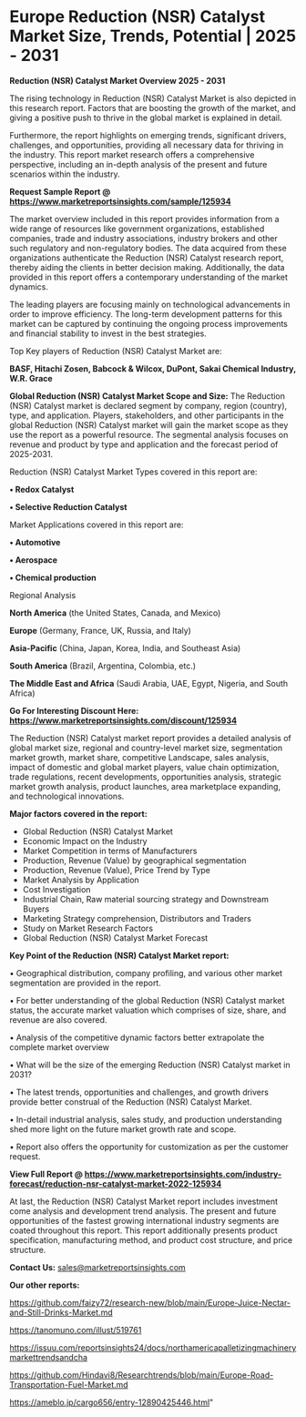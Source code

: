 # Europe Reduction (NSR) Catalyst Market Size, Trends, Potential | 2025 - 2031

<Strong> Reduction (NSR) Catalyst Market Overview 2025 - 2031</strong>

The rising technology in Reduction (NSR) Catalyst Market is also depicted in this research report. Factors that are boosting the growth of the market, and giving a positive push to thrive in the global market is explained in detail.

Furthermore, the report highlights on emerging trends, significant drivers, challenges, and opportunities, providing all necessary data for thriving in the industry. This report market research offers a comprehensive perspective, including an in-depth analysis of the present and future scenarios within the industry.

<strong>Request Sample Report @ <a href=https://www.marketreportsinsights.com/sample/125934>https://www.marketreportsinsights.com/sample/125934</a></strong>

The market overview included in this report provides information from a wide range of resources like government organizations, established companies, trade and industry associations, industry brokers and other such regulatory and non-regulatory bodies. The data acquired from these organizations authenticate the Reduction (NSR) Catalyst research report, thereby aiding the clients in better decision making. Additionally, the data provided in this report offers a contemporary understanding of the market dynamics.

The leading players are focusing mainly on technological advancements in order to improve efficiency. The long-term development patterns for this market can be captured by continuing the ongoing process improvements and financial stability to invest in the best strategies.

Top Key players of Reduction (NSR) Catalyst Market are:

<strong>BASF, Hitachi Zosen, Babcock & Wilcox, DuPont, Sakai Chemical Industry, W.R. Grace</strong>

<strong><b>Global Reduction (NSR) Catalyst Market Scope and Size:</b></strong>
The Reduction (NSR) Catalyst market is declared segment by company, region (country), type, and application. Players, stakeholders, and other participants in the global Reduction (NSR) Catalyst market will gain the market scope as they use the report as a powerful resource. The segmental analysis focuses on revenue and product by type and application and the forecast period of 2025-2031.

Reduction (NSR) Catalyst Market Types covered in this report are:

<strong>• Redox Catalyst

• Selective Reduction Catalyst</strong>

Market Applications covered in this report are:

<strong>• Automotive

• Aerospace

• Chemical production</strong> 

Regional Analysis

<strong>North America</strong> (the United States, Canada, and Mexico)

<strong>Europe</strong> (Germany, France, UK, Russia, and Italy)

<strong>Asia-Pacific</strong> (China, Japan, Korea, India, and Southeast Asia)

<strong>South America</strong> (Brazil, Argentina, Colombia, etc.)

<strong>The Middle East and Africa</strong> (Saudi Arabia, UAE, Egypt, Nigeria, and South Africa)

<strong>Go For Interesting Discount Here: <a href=https://www.marketreportsinsights.com/discount/125934>https://www.marketreportsinsights.com/discount/125934</a></strong>

The Reduction (NSR) Catalyst market report provides a detailed analysis of global market size, regional and country-level market size, segmentation market growth, market share, competitive Landscape, sales analysis, impact of domestic and global market players, value chain optimization, trade regulations, recent developments, opportunities analysis, strategic market growth analysis, product launches, area marketplace expanding, and technological innovations.

<strong><b>Major factors covered in the report:</b></strong>
<ul>
  <li>Global Reduction (NSR) Catalyst Market </li>
  <li>Economic Impact on the Industry</li>
  <li>Market Competition in terms of Manufacturers</li>
  <li>Production, Revenue (Value) by geographical segmentation</li>
  <li>Production, Revenue (Value), Price Trend by Type</li>
  <li>Market Analysis by Application</li>
  <li>Cost Investigation</li>
  <li>Industrial Chain, Raw material sourcing strategy and Downstream Buyers</li>
  <li>Marketing Strategy comprehension, Distributors and Traders</li>
  <li>Study on Market Research Factors</li>
  <li>Global Reduction (NSR) Catalyst Market Forecast</li>
</ul>

<strong><b>Key Point of the Reduction (NSR) Catalyst Market report:</b></strong>

• Geographical distribution, company profiling, and various other market segmentation are provided in the report.

• For better understanding of the global Reduction (NSR) Catalyst market status, the accurate market valuation which comprises of size, share, and revenue are also covered.

• Analysis of the competitive dynamic factors better extrapolate the complete market overview

• What will be the size of the emerging Reduction (NSR) Catalyst market in 2031?

• The latest trends, opportunities and challenges, and growth drivers provide better construal of the Reduction (NSR) Catalyst Market.

• In-detail industrial analysis, sales study, and production understanding shed more light on the future market growth rate and scope.

• Report also offers the opportunity for customization as per the customer request.

<strong><b>View Full Report @ <a href=https://www.marketreportsinsights.com/industry-forecast/reduction-nsr-catalyst-market-2022-125934>https://www.marketreportsinsights.com/industry-forecast/reduction-nsr-catalyst-market-2022-125934</a></b></strong>


At last, the Reduction (NSR) Catalyst Market report includes investment come analysis and development trend analysis. The present and future opportunities of the fastest growing international industry segments are coated throughout this report. This report additionally presents product specification, manufacturing method, and product cost structure, and price structure.

<strong>Contact Us:</strong>
sales@marketreportsinsights.com

<strong>Our other reports:</strong>

<a href=https://github.com/faizy72/research-new/blob/main/Europe-Juice-Nectar-and-Still-Drinks-Market.md>https://github.com/faizy72/research-new/blob/main/Europe-Juice-Nectar-and-Still-Drinks-Market.md</a>

<a href=https://tanomuno.com/illust/519761>https://tanomuno.com/illust/519761</a>

<a href=https://issuu.com/reportsinsights24/docs/northamericapalletizingmachinerymarkettrendsandcha>https://issuu.com/reportsinsights24/docs/northamericapalletizingmachinerymarkettrendsandcha</a>

<a href=https://github.com/Hindavi8/Researchtrends/blob/main/Europe-Road-Transportation-Fuel-Market.md>https://github.com/Hindavi8/Researchtrends/blob/main/Europe-Road-Transportation-Fuel-Market.md</a>

<a href=https://ameblo.jp/cargo656/entry-12890425446.html>https://ameblo.jp/cargo656/entry-12890425446.html</a>"
